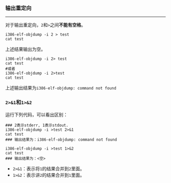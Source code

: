 ### 输出重定向

---
对于输出重定向，`2`和`>`之间**不能有空格**。
```shell
i386-elf-objdump -i 2 > test
cat test
```

上述结果输出为空。

```shell
i386-elf-objdump -i 2> test
cat test
#或者
i386-elf-objdump -i 2>test
cat test
```

上述输出结果为`i386-elf-objdump: command not found`

### `2>&1`和`1>&2`

运行下列代码，可以看出区别：

```
### 2表示stderr, 1表示stdout.
i386-elf-objdump -i >test 2>&1
cat test
### 输出结果为：i386-elf-objdump: command not found

i386-elf-objdump -i >test 1>&2
cat test
### 输出结果为：<空>
```

- `2>&1`：表示将`1`的结果合并到`2`里面。
- `1>&2`：表示讲`2`的结果合并到`1`里面。
